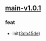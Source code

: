 ## [main-v1.0.1](https://github.com/lishank0119/git-changelog-tag-gen/releases/tag/main-v1.0.1)

### feat

  - init([3cb45de](https://github.com/lishank0119/git-changelog-tag-gen/commit/3cb45ded93b718e866498929395b8a6b25bb3433))

